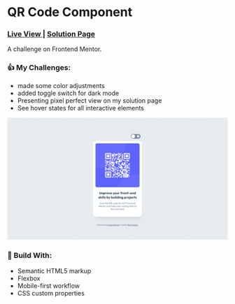 <h1>QR Code Component</h1>
<div>
  <h3>
    <a href="https://bilalturkmen.github.io/frontend-mentor-challenges/qr-code-component/"> Live View </a>
    <span> | </span>
    <a href="https://www.frontendmentor.io/solutions/qr-code-component-with-flexbox-VatIn7QzgX"> Solution Page </a>
  </h3>
</div>
<div>
  A challenge on Frontend Mentor.
</div>

### 👍 My Challenges:

- made some color adjustments
- added toggle switch for dark mode
- Presenting pixel perfect view on my solution page
- See hover states for all interactive elements

![](./images/screenshot.png)

### 🎉 Build With:

- Semantic HTML5 markup
- Flexbox
- Mobile-first workflow
- CSS custom properties
